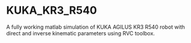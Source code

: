 # KUKA_KR3_R540
A fully working matlab simulation of KUKA AGILUS KR3 R540 robot with direct and inverse kinematic parameters using RVC toolbox.
